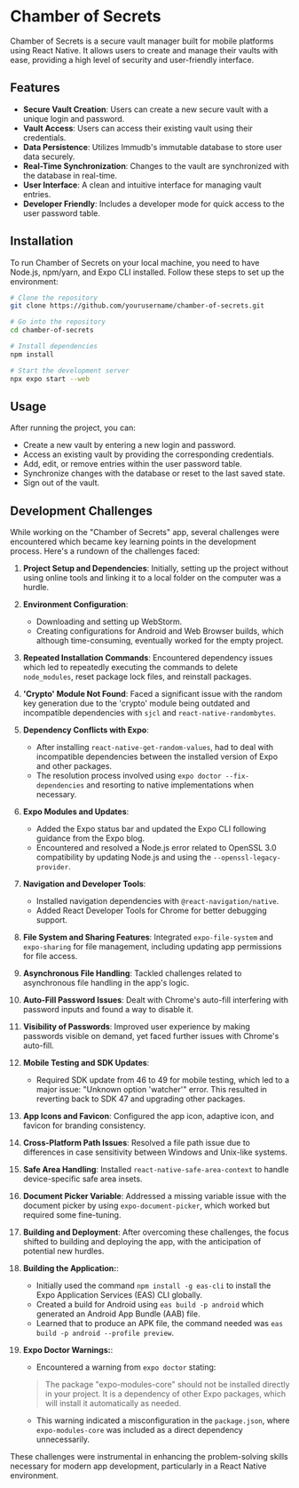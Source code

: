 # Chamber of Secrets

Chamber of Secrets is a secure vault manager built for mobile platforms using React Native. It allows users to create and manage their vaults with ease, providing a high level of security and user-friendly interface.

## Features

- **Secure Vault Creation**: Users can create a new secure vault with a unique login and password.
- **Vault Access**: Users can access their existing vault using their credentials.
- **Data Persistence**: Utilizes Immudb's immutable database to store user data securely.
- **Real-Time Synchronization**: Changes to the vault are synchronized with the database in real-time.
- **User Interface**: A clean and intuitive interface for managing vault entries.
- **Developer Friendly**: Includes a developer mode for quick access to the user password table.

## Installation

To run Chamber of Secrets on your local machine, you need to have Node.js, npm/yarn, and Expo CLI installed. Follow these steps to set up the environment:

```bash
# Clone the repository
git clone https://github.com/yourusername/chamber-of-secrets.git

# Go into the repository
cd chamber-of-secrets

# Install dependencies
npm install

# Start the development server
npx expo start --web
```

## Usage
After running the project, you can:

- Create a new vault by entering a new login and password.
- Access an existing vault by providing the corresponding credentials.
- Add, edit, or remove entries within the user password table.
- Synchronize changes with the database or reset to the last saved state.
- Sign out of the vault.

## Development Challenges

While working on the "Chamber of Secrets" app, several challenges were encountered which became key learning points in the development process. Here's a rundown of the challenges faced:

1. **Project Setup and Dependencies**: Initially, setting up the project without using online tools and linking it to a local folder on the computer was a hurdle.

2. **Environment Configuration**:
    - Downloading and setting up WebStorm.
    - Creating configurations for Android and Web Browser builds, which although time-consuming, eventually worked for the empty project.

3. **Repeated Installation Commands**: Encountered dependency issues which led to repeatedly executing the commands to delete `node_modules`, reset package lock files, and reinstall packages.

4. **'Crypto' Module Not Found**: Faced a significant issue with the random key generation due to the 'crypto' module being outdated and incompatible dependencies with `sjcl` and `react-native-randombytes`.

5. **Dependency Conflicts with Expo**:
    - After installing `react-native-get-random-values`, had to deal with incompatible dependencies between the installed version of Expo and other packages.
    - The resolution process involved using `expo doctor --fix-dependencies` and resorting to native implementations when necessary.

6. **Expo Modules and Updates**:
    - Added the Expo status bar and updated the Expo CLI following guidance from the Expo blog.
    - Encountered and resolved a Node.js error related to OpenSSL 3.0 compatibility by updating Node.js and using the `--openssl-legacy-provider`.

7. **Navigation and Developer Tools**:
    - Installed navigation dependencies with `@react-navigation/native`.
    - Added React Developer Tools for Chrome for better debugging support.

8. **File System and Sharing Features**: Integrated `expo-file-system` and `expo-sharing` for file management, including updating app permissions for file access.

9. **Asynchronous File Handling**: Tackled challenges related to asynchronous file handling in the app's logic.

10. **Auto-Fill Password Issues**: Dealt with Chrome's auto-fill interfering with password inputs and found a way to disable it.

11. **Visibility of Passwords**: Improved user experience by making passwords visible on demand, yet faced further issues with Chrome's auto-fill.

12. **Mobile Testing and SDK Updates**:
    - Required SDK update from 46 to 49 for mobile testing, which led to a major issue: "Unknown option 'watcher'" error. This resulted in reverting back to SDK 47 and upgrading other packages.

13. **App Icons and Favicon**: Configured the app icon, adaptive icon, and favicon for branding consistency.

14. **Cross-Platform Path Issues**: Resolved a file path issue due to differences in case sensitivity between Windows and Unix-like systems.

15. **Safe Area Handling**: Installed `react-native-safe-area-context` to handle device-specific safe area insets.

16. **Document Picker Variable**: Addressed a missing variable issue with the document picker by using `expo-document-picker`, which worked but required some fine-tuning.

17. **Building and Deployment**: After overcoming these challenges, the focus shifted to building and deploying the app, with the anticipation of potential new hurdles.

18. **Building the Application:**:
    - Initially used the command `npm install -g eas-cli` to install the Expo Application Services (EAS) CLI globally.
    - Created a build for Android using `eas build -p android` which generated an Android App Bundle (AAB) file.
    - Learned that to produce an APK file, the command needed was `eas build -p android --profile preview`.
     
19. **Expo Doctor Warnings:**:
    - Encountered a warning from `expo doctor` stating:
     > The package "expo-modules-core" should not be installed directly in your project. It is a dependency of other Expo packages, which will install it automatically as needed.
    - This warning indicated a misconfiguration in the `package.json`, where `expo-modules-core` was included as a direct dependency unnecessarily.


These challenges were instrumental in enhancing the problem-solving skills necessary for modern app development, particularly in a React Native environment.
